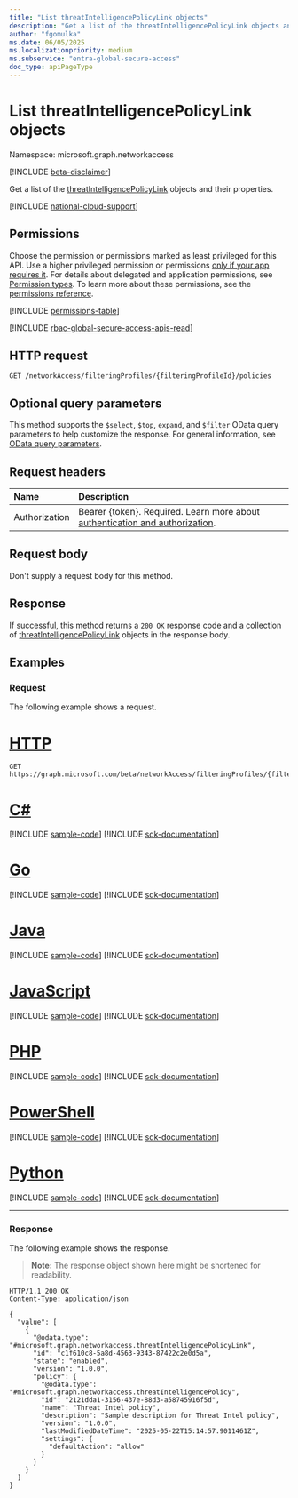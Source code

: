 ```yaml
---
title: "List threatIntelligencePolicyLink objects"
description: "Get a list of the threatIntelligencePolicyLink objects and their properties."
author: "fgomulka"
ms.date: 06/05/2025
ms.localizationpriority: medium
ms.subservice: "entra-global-secure-access"
doc_type: apiPageType
---
```


# List threatIntelligencePolicyLink objects

Namespace: microsoft.graph.networkaccess

[!INCLUDE [beta-disclaimer](../../includes/beta-disclaimer.md)]

Get a list of the [threatIntelligencePolicyLink](../resources/networkaccess-threatintelligencepolicylink.md) objects and their properties.

[!INCLUDE [national-cloud-support](../../includes/global-only.md)]

## Permissions

Choose the permission or permissions marked as least privileged for this API. Use a higher privileged permission or permissions [only if your app requires it](/graph/permissions-overview#best-practices-for-using-microsoft-graph-permissions). For details about delegated and application permissions, see [Permission types](/graph/permissions-overview#permission-types). To learn more about these permissions, see the [permissions reference](/graph/permissions-reference).

<!-- { "blockType": "permissions", "name": "networkaccess_threatintelligencepolicylink_list" } -->
[!INCLUDE [permissions-table](../includes/permissions/networkaccess-threatintelligencepolicylink-list-permissions.md)]

[!INCLUDE [rbac-global-secure-access-apis-read](../includes/rbac-for-apis/rbac-global-secure-access-apis-read.md)]

## HTTP request

<!-- {
  "blockType": "ignored"
}
-->
```http
GET /networkAccess/filteringProfiles/{filteringProfileId}/policies
```

## Optional query parameters

This method supports the `$select`, `$top`, `expand`, and `$filter` OData query parameters to help customize the response.  For general information, see [OData query parameters](/graph/query-parameters).

## Request headers

|Name|Description|
|:---|:---|
|Authorization|Bearer {token}. Required. Learn more about [authentication and authorization](/graph/auth/auth-concepts).|

## Request body

Don't supply a request body for this method.

## Response

If successful, this method returns a `200 OK` response code and a collection of [threatIntelligencePolicyLink](../resources/networkaccess-threatintelligencepolicylink.md) objects in the response body.

## Examples

### Request

The following example shows a request.
# [HTTP](#tab/http)
<!-- {
  "blockType": "request",
  "name": "list_threatintelligencepolicylink"
}
-->
```http
GET https://graph.microsoft.com/beta/networkAccess/filteringProfiles/{filteringProfileId}/policies/
```

# [C#](#tab/csharp)
[!INCLUDE [sample-code](../includes/snippets/csharp/list-threatintelligencepolicylink-csharp-snippets.md)]
[!INCLUDE [sdk-documentation](../includes/snippets/snippets-sdk-documentation-link.md)]

# [Go](#tab/go)
[!INCLUDE [sample-code](../includes/snippets/go/list-threatintelligencepolicylink-go-snippets.md)]
[!INCLUDE [sdk-documentation](../includes/snippets/snippets-sdk-documentation-link.md)]

# [Java](#tab/java)
[!INCLUDE [sample-code](../includes/snippets/java/list-threatintelligencepolicylink-java-snippets.md)]
[!INCLUDE [sdk-documentation](../includes/snippets/snippets-sdk-documentation-link.md)]

# [JavaScript](#tab/javascript)
[!INCLUDE [sample-code](../includes/snippets/javascript/list-threatintelligencepolicylink-javascript-snippets.md)]
[!INCLUDE [sdk-documentation](../includes/snippets/snippets-sdk-documentation-link.md)]

# [PHP](#tab/php)
[!INCLUDE [sample-code](../includes/snippets/php/list-threatintelligencepolicylink-php-snippets.md)]
[!INCLUDE [sdk-documentation](../includes/snippets/snippets-sdk-documentation-link.md)]

# [PowerShell](#tab/powershell)
[!INCLUDE [sample-code](../includes/snippets/powershell/list-threatintelligencepolicylink-powershell-snippets.md)]
[!INCLUDE [sdk-documentation](../includes/snippets/snippets-sdk-documentation-link.md)]

# [Python](#tab/python)
[!INCLUDE [sample-code](../includes/snippets/python/list-threatintelligencepolicylink-python-snippets.md)]
[!INCLUDE [sdk-documentation](../includes/snippets/snippets-sdk-documentation-link.md)]

---

### Response

The following example shows the response.
>**Note:** The response object shown here might be shortened for readability.
<!-- {
  "blockType": "response",
  "truncated": true,
  "@odata.type": "microsoft.graph.networkaccess.threatIntelligencePolicyLink"
}
-->
```http
HTTP/1.1 200 OK
Content-Type: application/json

{
  "value": [
    {
      "@odata.type": "#microsoft.graph.networkaccess.threatIntelligencePolicyLink",
      "id": "c1f610c8-5a8d-4563-9343-87422c2e0d5a",
      "state": "enabled",
      "version": "1.0.0",
      "policy": {
        "@odata.type": "#microsoft.graph.networkaccess.threatIntelligencePolicy",
        "id": "2121dda1-3156-437e-88d3-a58745916f5d",
        "name": "Threat Intel policy",
        "description": "Sample description for Threat Intel policy",
        "version": "1.0.0",
        "lastModifiedDateTime": "2025-05-22T15:14:57.9011461Z",
        "settings": {
          "defaultAction": "allow"
        }
      }
    }
  ]
}
```

